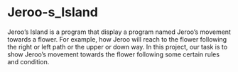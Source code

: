# Jeroo-s_Island
Jeroo’s  Island is a program that display a program named Jeroo’s movement towards a flower. For example, how Jeroo will reach to the flower following the right or left path or the upper or down way.
In this project, our task is to show Jeroo’s movement towards the flower following some certain rules and condition. 
